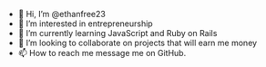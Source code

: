 - 👋 Hi, I’m @ethanfree23
- 👀 I’m interested in entrepreneurship
- 🌱 I’m currently learning JavaScript and Ruby on Rails
- 💞️ I’m looking to collaborate on projects that will earn me money
- 📫 How to reach me message me on GitHub.

<!---
ethanfree23/ethanfree23 is a ✨ special ✨ repository because its `README.md` (this file) appears on your GitHub profile.
You can click the Preview link to take a look at your changes.
--->
